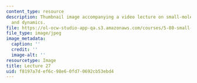 ```yaml
---
content_type: resource
description: Thumbnail image accompanying a video lecture on small-molecule spectroscopy
  and dynamics.
file: https://ol-ocw-studio-app-qa.s3.amazonaws.com/courses/5-80-small-molecule-spectroscopy-and-dynamics-fall-2008/f8197a7def6c98e60fd70692cb53ebd4_mit5_80f08lec27_th.jpg
file_type: image/jpeg
image_metadata:
  caption: ''
  credit: ''
  image-alt: ''
resourcetype: Image
title: Lecture 27
uid: f8197a7d-ef6c-98e6-0fd7-0692cb53ebd4
---
```

